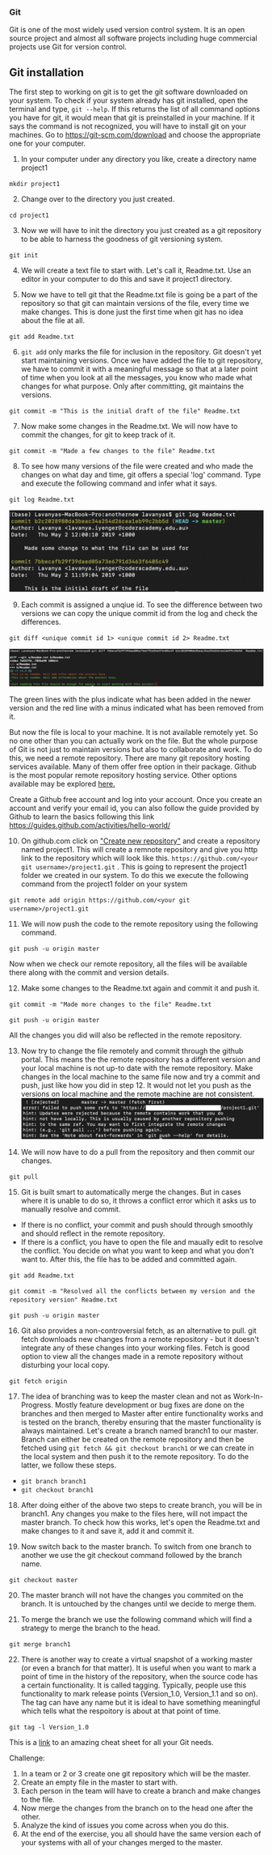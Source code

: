 ### Git
Git is one of the most widely used version control system. It is an open source project and almost all software projects including huge commercial projects use Git for version control.

## Git installation
The first step to working on git is to get the git software downloaded on your system. To check if your system already has git installed, open the terminal and type, `git --help`. If this returns the list of all command options you have for git, it would mean that git is preinstalled in your machine. If it says the command is not recognized, you will have to install git on your machines. 
Go to https://git-scm.com/download and choose the appropriate one for your computer. 

1. In your computer under any directory you like, create a directory name project1

`mkdir project1`

2. Change over to the directory you just created.

`cd project1`

3. Now we will have to init the directory you just created as a git repository to be able to harness the goodness of git versioning system.

`git init`

4. We will create a text file to start with. Let's call it, Readme.txt. Use an editor in your computer to do this and save it project1 directory. 

5. Now we have to tell git that the Readme.txt file is going be a part of the repository so that git can maintain versions of the file, every time we make changes. This is done just the first time when git has no idea about the file at all. 

`git add Readme.txt`

6. `git add` only marks the file for inclusion in the repository. Git doesn't yet start maintaining versions. Once we have added the file to git repository, we have to commit it with a meaningful message so that at a later point of time when you look at all the messages, you know who made what changes for what purpose. Only after committing, git maintains the versions. 

`git commit -m "This is the initial draft of the file" Readme.txt`

7. Now make some changes in the Readme.txt. We will now have to commit the changes, for git to keep track of it.

`git commit -m "Made a few changes to the file" Readme.txt`

8. To see how many versions of the file were created and who made the changes on what day and time, git offers a special 'log' command. Type and execute the following command and infer what it says.

`git log Readme.txt`

![GitLog](gitlog.png)

9. Each commit is assigned a unqiue id. To see the difference between two versions we can copy the unique commit id from the log and check the differences. 

`git diff <unique commit id 1> <unique commit id 2> Readme.txt`

![Gitdiff](gitdiff.png)

   The green lines with the plus indicate what has been added in the newer version and the red line with a minus indicated what has been removed from it.

   But now the file is local to your machine. It is not available remotely yet. So no one other than you can actually work on the file. But the whole purpose of Git is not just to maintain versions but also to collaborate and work. To do this, we need a remote repository. There are many git repository hosting services available. Many of them offer free option in their package. Github is the most popular remote repository hosting service. Other options available may be explored [here.](https://itsfoss.com/github-alternatives/)

   Create a Github free account and log into your account. Once you create an account and verify your email id, you can also follow the guide provided by Github to learn the basics following this link https://guides.github.com/activities/hello-world/

10. On github.com click on ["Create new repository"](https://github.com/new) and create a repository named project1. This will create a remnote repository and give you http link to the repository which will look like this. `https://github.com/<your git username>/project1.git` . This is going to represent the project1 folder we created in our system. To do this we execute the following command from the project1 folder on your system

`git remote add origin https://github.com/<your git username>/project1.git`

11. We will now push the code to the remote repository using the following command.

`git push -u origin master`

   Now when we check our remote repository, all the files will be available there along with the commit and version details.

12. Make some changes to the Readme.txt again and commit it and push it. 

`git commit -m "Made more changes to the file" Readme.txt`

`git push -u origin master`

   All the changes you did will also be reflected in the remote repository. 

13. Now try to change the file remotely and commit through the github portal. This means the the remote repository has a different version and your local machine is not up-to date with the remote repository. Make changes in the local machine to the same file now and try a commit and push, just like how you did in step 12. It would not let you push as the versions on local machine and the remote machine are not consistent.
![GitPushFail](gitpushfail.png)

14. We will now have to do a pull from the repository and then commit our changes. 

`git pull`

15. Git is built smart to automatically merge the changes. But in cases where it is unable to do so, it throws a conflict error which it asks us to manually resolve and commit. 

   * If there is no conflict, your commit and push should through smoothly and should reflect in the remote repository.
   * If there is a conflict, you have to open the file and maually edit to resolve the conflict. You decide on what you want to keep and what you don't want to. After this, the file has to be added and committed again. 

   `git add Readme.txt`
   
   `git commit -m "Resolved all the conflicts between my version and the repository version" Readme.txt`

   `git push -u origin master`

 16. Git also provides a non-controversial fetch, as an alternative to pull. git fetch downloads new changes from a remote repository - but it doesn't integrate any of these changes into your working files. Fetch is good option to view all the changes made in a remote repository without disturbing your local copy.

`git fetch origin`

17. The idea of branching was to keep the master clean and not as Work-In-Progress. Mostly feature development or bug fixes are done on the branches and then merged to Master after entire functionality works and is tested on the branch, thereby ensuring that the master functionality is always maintained.
Let's create a branch named branch1 to our master. Branch can either be created on the remote repository and then be fetched using `git fetch && git checkout branch1` or we can create in the local system and then push it to the remote repository. To do the latter, we follow these steps.
* `git branch branch1`
* `git checkout branch1`

18. After doing either of the above two steps to create branch, you will be in branch1. Any changes you make to the files here, will not impact the master branch. To check how this works, let's open the Readme.txt and make changes to it and save it, add it and commit it.


19. Now switch back to the master branch. To switch from one branch to another we use the git checkout command followed by the branch name.

`git checkout master`

20. The master branch will not have the changes you commited on the branch. It is untouched by the changes until we decide to merge them. 

21. To merge the branch we use the following command which will find a strategy to merge the branch to the head. 

`git merge branch1`

22. There is another way to create a virtual snapshot of a working master (or even a branch for that matter). It is useful when you want to mark a point of time in the history of the repository, when the source code has a certain functionality. It is called tagging. Typically, people use this functionality to mark release points (Version_1.0, Version_1.1 and so on). The tag can have any name but it is ideal to have something meaningful which tells what the respoitory is about at that point of time. 

`git tag -l Version_1.0`

This is a [link](https://www.atlassian.com/git/tutorials/atlassian-git-cheatsheet) to an amazing cheat sheet for all your Git needs. 

Challenge:
1. In a team or 2 or 3 create one git repository which will be the master.
2. Create an empty file in the master to start with.
3. Each person in the team will have to create a branch and make changes to the file. 
4. Now merge the changes from the branch on to the head one after the other. 
5. Analyze the kind of issues you come across when you do this. 
6. At the end of the exercise, you all should have the same version each of your systems with all of your changes merged to the master.














